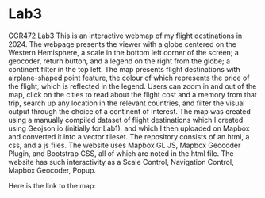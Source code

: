 # Lab3
GGR472 Lab3
This is an interactive webmap of my flight destinations in 2024. The webpage presents the viewer with a globe centered on the Western Hemisphere, a scale in the bottom left corner of the screen; a geocoder, return button, and a legend on the right from the globe; a continent filter in the top left. The map presents flight destinations with airplane-shaped point feature, the colour of which represents the price of the flight, which is reflected in the legend. Users can zoom in and out of the map, click on the cities to read about the flight cost and a memory from that trip, search up any location in the relevant countries, and filter the visual output through the choice of a continent of interest.
The map was created using a manually compiled dataset of flight destinations which I created using Geojson.io (initially for Lab1), and which I then uploaded on Mapbox and converted it into a vector tileset.
The repository consists of an html, a css, and a js files. The website uses Mapbox GL JS, Mapbox Geocoder Plugin, and Bootstrap CSS, all of which are noted in the html file. The website has such interactivity as a Scale Control, Navigation Control, Mapbox Geocoder, Popup.

Here is the link to the map: 
